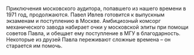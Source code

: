 <!--2024-03-23 16:45:59-->
Приключения московского аудитора, попавшего из нашего времени в 1971 год, продолжаются. Павел Ивлев готовится к выпускным экзаменам и поступлению в Москве. Амбициозный комсорг механического завода набирает очки у московской элиты при помощи советов Павла, и обещает ему поступление в МГУ в благодарность. Некоторые из друзей Павла переживают сложные времена – он старается им помочь.